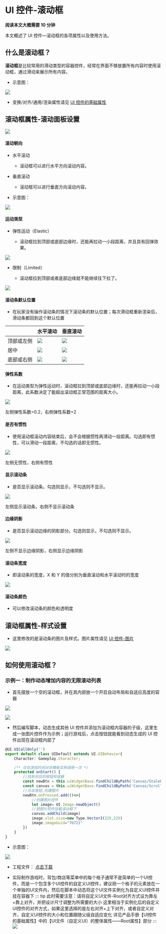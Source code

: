 # UI 控件-滚动框

**阅读本文大概需要 10 分钟**

本文概述了 UI 控件—滚动框的各项属性以及使用方法。

## 什么是**滚动框**？

**滚动框**是比较常用的滑动类型的容器控件，经常在界面不够放置所有内容时使用滚动框，通过滑动来展示所有内容。

- 示意图：

![](https://wstatic-a1.233leyuan.com/productdocs/static/boxcnOLK02sV1ecT9OtnS1rBPZz.gif)

- 变换/对齐/通用/渲染属性请见 [UI 控件的基础属性](https://docs.ark.online/UI/UIWidget-BaseProperties.html)

## 滚动框属性-滚动面板设置

![](https://wstatic-a1.233leyuan.com/productdocs/static/boxcnFun5JvW35J1Hs85yIxcMhe.png)

#### 滚动朝向

- 水平滚动

  - 滚动框可以进行水平方向滚动内容。
- 垂直滚动

  - 滚动框可以进行垂直方向滚动内容。
- 示意图：

![](https://wstatic-a1.233leyuan.com/productdocs/static/boxcnOlEWSSfXIN1LWDnwFIeuwh.gif)

#### 运动类型

- 弹性运动（Elastic）

  - 滚动框拉到顶部或底部边缘时，还能再拉动一小段距离，并且具有回弹效果。

![](https://wstatic-a1.233leyuan.com/productdocs/static/boxcnvYrx3qcx2WLUTEdsauIpnc.gif)

- 限制（Limited）

  - 滚动框拉到顶部或者底部边缘就不能继续往下拉了。

![](https://wstatic-a1.233leyuan.com/productdocs/static/boxcnlvV3CHJJfWiQ6dPhPVRMDf.gif)

#### 滚动条默认位置

- 在玩家没有操作滚动条的情况下滚动条的默认位置；每次滑动框重新渲染后，滑动条都回到这个默认位置

|            | 水平滚动                                    | 垂直滚动                                    |
| ---------- | ------------------------------------------- | ------------------------------------------- |
| 顶部或左侧 | ![](https://wstatic-a1.233leyuan.com/productdocs/static/boxcnebB9XJZ9YKl7d5jbcgqrcd.png) | ![](https://wstatic-a1.233leyuan.com/productdocs/static/boxcnjeLX8j5ZtKKHiy8OGrApRc.png) |
| 居中       | ![](https://wstatic-a1.233leyuan.com/productdocs/static/boxcnoqYG3QSXoBfbpIkOMnr8kh.png) | ![](https://wstatic-a1.233leyuan.com/productdocs/static/boxcndNbO45MMAln9Lsd5BowWmc.png) |
| 底部或右侧 | ![](https://wstatic-a1.233leyuan.com/productdocs/static/boxcnLzpmO9FQW9baQa4DS46cWb.png) | ![](https://wstatic-a1.233leyuan.com/productdocs/static/boxcnUNSPxFNIwvKIjGtBRiyGVe.png) |

#### 弹性系数

- 在运动类型为弹性运动时，滚动框拉到顶部或底部边缘时，还能再拉动一小段距离，此系数决定了能超出滚动框正常范围的距离大小。

![](https://wstatic-a1.233leyuan.com/productdocs/static/boxcnnxgGUBibsi4knIX0aY1Lrg.gif)

左侧弹性系数=0.2，右侧弹性系数=2

#### 是否有惯性

- 使用滚动框滚动内容结束后，会不会根据惯性再滑动一段距离。勾选即有惯性，可以滑动一段距离，不勾选的话即无惯性。

![](https://wstatic-a1.233leyuan.com/productdocs/static/boxcn0n3r8YpG49oJOn72KtjsGf.gif)

左侧无惯性，右侧有惯性

#### 显示滚动条

- 是否显示滚动条。勾选则显示，不勾选则不显示。

![](https://wstatic-a1.233leyuan.com/productdocs/static/boxcnBugWniVX8KOemAXagJLBJc.png)

左侧显示滚动条，右侧不显示滚动条

#### 边缘阴影

- 是否显示滚动边缘的阴影部分。勾选则显示，不勾选则不显示。

![](https://wstatic-a1.233leyuan.com/productdocs/static/boxcnBYWbgv7KmeCR5cwDZ9H04g.gif)

左侧不显示边缘阴影，右侧显示边缘阴影

#### 滚动条宽度

- 即滚动条的宽度，X 和 Y 的值分别为垂直滚动和水平滚动时的宽度

![](https://wstatic-a1.233leyuan.com/productdocs/static/boxcne1nkXy6uP3dknlFoMj5hHg.gif)

#### 滚动条颜色

- 可以修改滚动条的颜色和透明度

## 滚动框属性-样式设置

- 这里修改的是滚动条的图片及样式。图片属性请见 [UI 控件-图片](https://meta.feishu.cn/wiki/wikcnFg4z5zLX0puYIncTBIJGtf)

![](https://wstatic-a1.233leyuan.com/productdocs/static/boxcn4QjLI6cVQzLHcMgsy9UHAf.png)

## 如何使用滚动框？

### 示例一：制作动态增加内容的无限滚动列表

- 首先摆放一个空的滚动框，并在其内部放一个开启自动布局和自适应高度的容器

![](https://wstatic-a1.233leyuan.com/productdocs/static/boxcnGHdy0MOpktpGpRFgrU8MqK.png)

![](https://wstatic-a1.233leyuan.com/productdocs/static/boxcnYp08CtOCzC0VcQJVk6cJmP.png)

- 然后编写脚本，动态生成其他 UI 控件并添加为滚动框内容器的子级，这里生成一张图片控件作为示例；运行游戏后，点击按钮就能看到动态生成的 UI 控件出现在滚动框内部了

```ts
@UI.UICallOnly('')
export default class UIDefault extends UI.UIBehavior{
    Character: Gameplay.Character;

    /** 仅在游戏时间对非模板实例调用一次 */
    protected onStart() { 
        //找到对应的按钮和容器
        const newBtn = this.uiWidgetBase.findChildByPath('Canvas/StaleButton') as UI.StaleButton
        const canvas = this.uiWidgetBase.findChildByPath('Canvas/ScrollBox/Canvas') as UI.Canvas
        //点击按钮,创建图片
        newBtn.onPressed.add(()=>{
            //创建图片控件
            let image= UI.Image.newObject()
            //把图片控件挂载滚动框下
            canvas.addChild(image)
            image.slot.size=new Type.Vector2(225,225)
            image.imageGuid="76721"
        })  
    }
}
```

- 示意图：

![](https://wstatic-a1.233leyuan.com/productdocs/static/boxcn8b9vo8R52rBLLp9iRw0ZLc.gif)

- 工程文件：  [点击下载](https://cdn.233xyx.com/1682231334520_164.7z)

- 实际制作游戏时，背包/商店等菜单中的每个格子通常不是简单的一个UI控件，而是一个包含多个UI控件的自定义UI控件，建议把一个格子的元素放在一个单独的UI文件内，然后在脚本中动态将这个UI文件实例化为自定义UI控件并挂在容器下
::: tip
此时需要注意：请将自定义UI文件-Root对齐方式设为靠左+靠上对齐，并把设计尺寸调整为所需要的大小
这里相当于实例化后的自定义UI控件的对齐方式，如果这里选择的是左右对齐+上下对齐，或者自定义对齐，自定义UI控件的大小和位置跟随父级自适应变化
详见产品手册【UI控件的基础属性】中的【UI文件（自定义UI）的整体属性——Root属性】部分
:::
![](https://cdn.233xyx.com/1681467996265_583.png)
